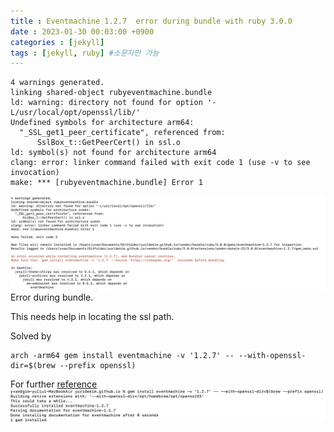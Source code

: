 ```yaml
---
title : Eventmachine 1.2.7  error during bundle with ruby 3.0.0
date : 2023-01-30 00:03:00 +0900
categories : [jekyll]
tags : [jekyll, ruby] #소문자만 가능
---
```


```
4 warnings generated.
linking shared-object rubyeventmachine.bundle
ld: warning: directory not found for option '-L/usr/local/opt/openssl/lib/'
Undefined symbols for architecture arm64:
  "_SSL_get1_peer_certificate", referenced from:
      SslBox_t::GetPeerCert() in ssl.o
ld: symbol(s) not found for architecture arm64
clang: error: linker command failed with exit code 1 (use -v to see invocation)
make: *** [rubyeventmachine.bundle] Error 1
```
![eventmachine](/assets/img/posts/eventmachine.jpeg)
Error during bundle.

This needs help in locating the ssl path.

Solved by
```
arch -arm64 gem install eventmachine -v '1.2.7' -- --with-openssl-dir=$(brew --prefix openssl)
```
For further [reference](https://github.com/eventmachine/eventmachine/issues/932)
![eventmachine_solved](/assets/img/posts/eventmachine_solved.jpeg)